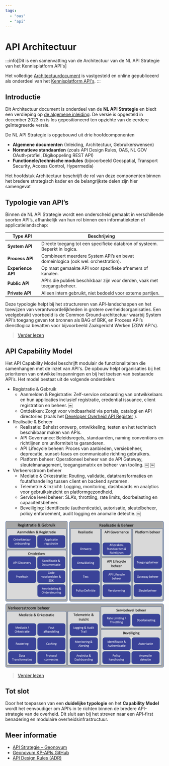 ```yaml
---
tags:
  - "oas"
  - "api"
---
```


# API Architectuur

:::info[Dit is een samenvatting van de Architectuur van de NL API Strategie van het Kennisplatform API's]

Het volledige [Architectuurdocument](https://geonovum.github.io/KP-APIs/API-strategie-algemeen/Architectuur/) is vastgesteld en online gepubliceerd als onderdeel van het [Kennisplatform API's](https://developer.overheid.nl/communities/kennisplatform-apis/).
:::

## Introductie

Dit Architectuur document is onderdeel van de **NL API Strategie**  en biedt een verdieping op [de algemene inleiding](https://docs.geostandaarden.nl/api/API-Strategie/). De versie is opgesteld in december 2023 en is los gepositioneerd ten opzichte van de eerdere geïntegreerde versie.

De NL API Strategie is opgebouwd uit drie hoofdcomponenten

- **Algemene documenten** (Inleiding, Architectuur, Gebruikerswensen)  
- **Normatieve standaarden** (zoals API Design Rules, OAS, NL GOV OAuth‑profiel, Digikoppeling REST API)  
- **Functionele/technische modules** (bijvoorbeeld Geospatial, Transport Security, Access Control, Hypermedia)

Het hoofdstuk Architectuur beschrijft de rol van deze componenten binnen het bredere strategisch kader en de belangrijkste delen zijn hier samengevat

## Typologie van API’s

Binnen de NL API Strategie wordt een onderscheid gemaakt in verschillende soorten API’s, afhankelijk van hun rol binnen een informatieketen of applicatielandschap:

| Type API              | Beschrijving                                                                     |
|-----------------------|----------------------------------------------------------------------------------|
| **System API**        | Directe toegang tot een specifieke databron of systeem. Beperkt in logica.       |
| **Process API**       | Combineert meerdere System API’s en bevat domeinlogica (ook wel: orchestration). |
| **Experience API**    | Op maat gemaakte API voor specifieke afnemers of kanalen.                        |
| **Public API**        | API’s die publiek beschikbaar zijn voor derden, vaak met toegangsbeheer.         |
| **Private API**       | Alleen intern gebruikt, niet bedoeld voor externe partijen.                      |

Deze typologie helpt bij het structureren van API-landschappen en het toewijzen van verantwoordelijkheden in grotere overheidsorganisaties. Een veelgebruikt voorbeeld is de Common Ground-architectuur waarbij System API’s toegang geven tot bronnen als BAG of BRK, en Process API’s dienstlogica bevatten voor bijvoorbeeld Zaakgericht Werken (ZGW API's).

> [Verder lezen](https://geonovum.github.io/KP-APIs/API-strategie-algemeen/Architectuur/#typologie-van-api-s)

## API Capability Model

Het API Capability Model beschrijft modulair de functionaliteiten die samenhangen met de inzet van API's. De opbouw helpt organisaties bij het prioriteren van ontwikkelinspanningen en bij het toetsen van bestaande API’s. Het model bestaat uit de volgende onderdelen:

- Registratie & Gebruik
  - Aanmelden & Registratie: Zelf-service onboarding van ontwikkelaars en hun applicaties inclusief registratie, credential issuance, client registration en beheer.  ￼
  - Ontdekken: Zorgt voor vindbaarheid via portals, catalogi en API directories (zoals het [Developer Overheid API Register](https://apis.developer.overheid.nl/apis) ).
- Realisatie & Beheer
  - Realisatie: Behelst ontwerp, ontwikkeling, testen en het technisch beschikbaar maken van APIs.
  - API Governance: Beleidsregels, standaarden, naming conventions en richtlijnen om uniformiteit te garanderen.
  - API Lifecycle beheer: Proces van aanbieden, versiebeheer, deprecatie, sunset-fases en communicatie richting gebruikers.
  - Platform beheer: Operationeel beheer van de API Gateway, sleutelmanagement, toegangsmatrix en beheer van tooling.  ￼ ￼
- Verkeersstroom beheer
  - Mediatie & Orkestratie: Routing, validatie, datatransformaties en foutafhandeling tussen client en backend systemen.
  - Telemetrie & Inzicht: Logging, monitoring, dashboards en analytics voor gebruiksinzicht en platformgezondheid.
  - Service level beheer: SLA’s, throttling, rate limits, doorbelasting en capaciteitsbeheer.
  - Beveiliging: Identificatie (authenticatie), autorisatie, sleutelbeheer, policy enforcement, audit logging en anomalie detectie.  ￼

![API Capability model](./img/API-Capability.png)

> [Verder lezen](https://geonovum.github.io/KP-APIs/API-strategie-algemeen/Architectuur/#api-capability-model)


## Tot slot

Door het toepassen van een **duidelijke typologie** en het **Capability Model** wordt het eenvoudiger om API’s in te richten binnen de bredere API-strategie van de overheid. Dit sluit aan bij het streven naar een API-first benadering en modulaire overheidsinfrastructuur.

## Meer informatie

- [API Strategie – Geonovum](https://geonovum.nl/geo-standaarden/api-strategie)
- [Geonovum KP-APIs GitHub](https://github.com/Geonovum/KP-APIs)
- [API Design Rules (ADR)](https://docs.geostandaarden.nl/api/API-Designrules/)